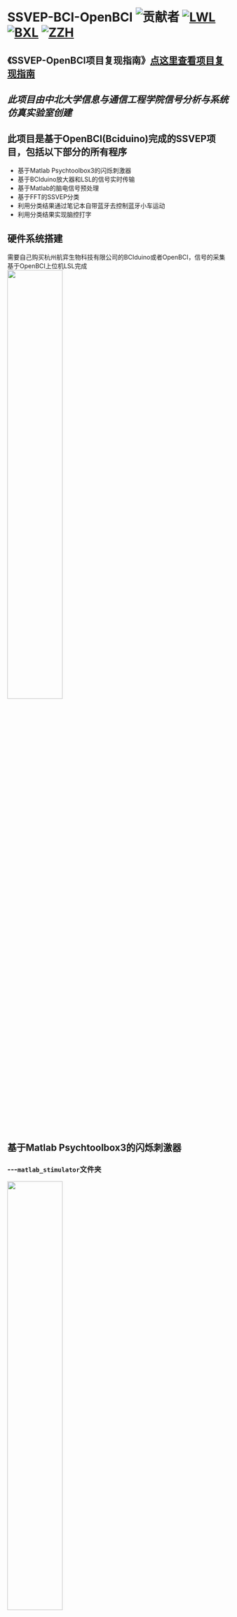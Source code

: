 # SSVEP-BCI-OpenBCI ![贡献者](https://img.shields.io/github/contributors/AI-Tianlong/SSVEP-BCI-OpenBCI?label=%E5%90%88%E4%BD%9C%E8%B4%A1%E7%8C%AE%E8%80%85)  [![LWL](https://img.shields.io/github/followers/lwlBCI?label=LWL&style=social)](https://github.com/lwlBCI) [![BXL](https://img.shields.io/github/followers/Bu0717?label=BXL&style=social)](https://github.com/Bu0717)  [![ZZH](https://img.shields.io/github/followers/HITzihao?label=ZZH&style=social)](https://github.com/HITzihao)

## 《SSVEP-OpenBCI项目复现指南》[点这里查看项目复现指南](https://github.com/AI-Tianlong/SSVEP-BCI-OpenBCI/blob/main/%E3%80%8ASSVEP-OpenBCI%E9%A1%B9%E7%9B%AE%E5%A4%8D%E7%8E%B0%E6%8C%87%E5%8D%97%E3%80%8B.md)

## ***此项目由中北大学信息与通信工程学院信号分析与系统仿真实验室创建***  
## 此项目是基于OpenBCI(Bciduino)完成的SSVEP项目，包括以下部分的所有程序
* 基于Matlab Psychtoolbox3的闪烁刺激器
* 基于BCIduino放大器和LSL的信号实时传输 
* 基于Matlab的脑电信号预处理
* 基于FFT的SSVEP分类
* 利用分类结果通过笔记本自带蓝牙去控制蓝牙小车运动
* 利用分类结果实现脑控打字
## 硬件系统搭建
需要自己购买杭州航弈生物科技有限公司的BCIduino或者OpenBCI，信号的采集基于OpenBCI上位机LSL完成  
<img src="https://user-images.githubusercontent.com/50650583/149366828-08c202de-0f79-499a-be11-0f1ad2f552e0.png" width="50%"/>




## 基于Matlab Psychtoolbox3的闪烁刺激器
### ---`matlab_stimulator`文件夹
<img src="https://user-images.githubusercontent.com/50650583/149368480-8caf2b23-deaa-4d2d-9e05-e512cc4999f4.png" width="50%">



## 基于BCIduino放大器和LSL的信号实时传输
### ---`matlab_signal_processing`文件夹-->查看具体说明
![image](https://user-images.githubusercontent.com/50650583/149366997-4a9ed976-9df0-4e66-967d-bdf5d09014a8.png)

## 基于Matlab的脑电信号预处理
### ---`matlab_signal_processing`文件夹-->`offline_analysis`
<img src="https://user-images.githubusercontent.com/50650583/149368378-8ab0b548-8648-42c0-b7c5-b6587f54fd0f.png" width="100%">






## 基于FFT的SSVEP分类
### ---`matlab_signal_processing`文件夹-->`online_analysis`

## 利用分类结果去控制蓝牙小车运动
### ---`matlab_signal_processing`文件夹-->`online_analysis`
<img src='https://user-images.githubusercontent.com/50650583/150639266-47c4ba26-1e60-42e0-bb8a-ba16dde6c2df.png' width='70%'/>

此外，关于本项目的其它问题欢迎随时联系贡献者中的 lwlBCI😚

